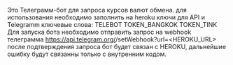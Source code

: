 Это Телеграмм-бот для запроса курсов валют обмена.
для использования необходимо заполнить на heroku ключи для API и Telegramm
ключевые слова:
TELEBOT
TOKEN_BANGKOK
TOKEN_TINK
Для запуска бота необходимо отправить запрос на webhook телеграмма
https://api.telegram.org/<TELEBOT>/setWebhook?url=<HEROKU_URL>
после подтверждения запроса бот будет связан с HEROKU, дальнейшие ошибку будут связанны только с внутренним кодом.